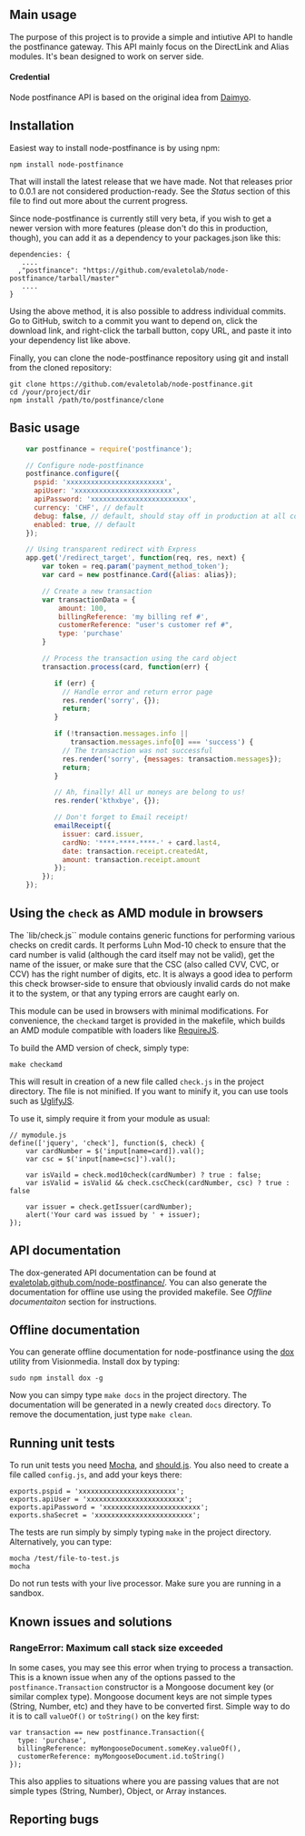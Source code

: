 ## Main usage
The purpose of this project is to provide a simple and intiutive API to handle the postfinance gateway. This API mainly focus on the DirectLink and Alias modules. It's bean designed to work on server side.

#### Credential
Node postfinance API is based on the original idea from [Daimyo](https://github.com/HerdHound/Daimyo).

## Installation

Easiest way to install node-postfinance is by using npm:

    npm install node-postfinance

That will install the latest release that we have made. Not that releases prior
to 0.0.1 are not considered production-ready. See the _Status_ section of this 
file to find out more about the current progress.

Since node-postfinance is currently still very beta, if you wish to get a newer version
with more features (please don't do this in production, though), you can add it
as a dependency to your packages.json like this:

    dependencies: {
       ....
      ,"postfinance": "https://github.com/evaletolab/node-postfinance/tarball/master"
       ....
    }

Using the above method, it is also possible to address individual commits. Go
to GitHub, switch to a commit you want to depend on, click the download link,
and right-click the tarball button, copy URL, and paste it into your dependency
list like above.

Finally, you can clone the node-postfinance repository using git and install from the
cloned repository:
    
    git clone https://github.com/evaletolab/node-postfinance.git
    cd /your/project/dir
    npm install /path/to/postfinance/clone

## Basic usage
```javascript
    var postfinance = require('postfinance');

    // Configure node-postfinance
    postfinance.configure({
      pspid: 'xxxxxxxxxxxxxxxxxxxxxxxx',
      apiUser: 'xxxxxxxxxxxxxxxxxxxxxxxx',
      apiPassword: 'xxxxxxxxxxxxxxxxxxxxxxxx',
      currency: 'CHF', // default
      debug: false, // default, should stay off in production at all costs
      enabled: true, // default
    });

    // Using transparent redirect with Express
    app.get('/redirect_target', function(req, res, next) {
        var token = req.param('payment_method_token');
        var card = new postfinance.Card({alias: alias});

        // Create a new transaction
        var transactionData = {
            amount: 100,
            billingReference: 'my billing ref #',
            customerReference: "user's customer ref #",
            type: 'purchase'
        }

        // Process the transaction using the card object
        transaction.process(card, function(err) {

           if (err) {
             // Handle error and return error page
             res.render('sorry', {});
             return;
           }

           if (!transaction.messages.info || 
               transaction.messages.info[0] === 'success') {
             // The transaction was not successful
             res.render('sorry', {messages: transaction.messages});
             return;
           }

           // Ah, finally! All ur moneys are belong to us!
           res.render('kthxbye', {});

           // Don't forget to Email receipt!
           emailReceipt({
             issuer: card.issuer,
             cardNo: '****-****-****-' + card.last4, 
             date: transaction.receipt.createdAt,
             amount: transaction.receipt.amount
           });
        });
    });
```
## Using the ``check`` as AMD module in browsers

The `lib/check.js`` module contains generic functions for performing various
checks on credit cards. It performs Luhn Mod-10 check to ensure that the card
number is valid (although the card itself may not be valid), get the name of
the issuer, or make sure that the CSC (also called CVV, CVC, or CCV) has the
right number of digits, etc. It is always a good idea to perform this check
browser-side to ensure that obviously invalid cards do not make it to the
system, or that any typing errors are caught early on.

This module can be used in browsers with minimal modifications. For
convenience, the ``checkamd`` target is provided in the makefile, which builds
an AMD module compatible with loaders like [RequireJS](http://requirejs.org/).

To build the AMD version of check, simply type:

    make checkamd

This will result in creation of a new file called ``check.js`` in the project
directory. The file is not minified. If you want to minify it, you can use
tools such as [UglifyJS](https://github.com/mishoo/UglifyJS).

To use it, simply require it from your module as usual:

    // mymodule.js
    define(['jquery', 'check'], function($, check) {
        var cardNumber = $('input[name=card]).val();
        var csc = $('input[name=csc]').val();
        
        var isVaild = check.mod10check(cardNumber) ? true : false;
        var isValid = isValid && check.cscCheck(cardNumber, csc) ? true : false
        
        var issuer = check.getIssuer(cardNumber);
        alert('Your card was issued by ' + issuer);
    });


## API documentation

The dox-generated API documentation can be found at
[evaletolab.github.com/node-postfinance/](http://evaletolab.github.com/node-postfinance/). You can
also generate the documentation for offline use using the provided makefile.
See _Offline documentaiton_ section for instructions.

## Offline documentation

You can generate offline documentation for node-postfinance using the
[dox](https://github.com/visionmedia/dox/) utility from Visionmedia. Install
dox by typing:

    sudo npm install dox -g

Now you can simpy type ``make docs`` in the project directory. The
documentation will be generated in a newly created ``docs`` directory. To
remove the documentation, just type ``make clean``.

## Running unit tests

To run unit tests you need [Mocha](https://github.com/visionmedia/mocha),
and [should.js](https://github.com/visionmedia/should.js). You also need to
create a file called `config.js`, and add your keys there:

    exports.pspid = 'xxxxxxxxxxxxxxxxxxxxxxxx';
    exports.apiUser = 'xxxxxxxxxxxxxxxxxxxxxxxx';
    exports.apiPassword = 'xxxxxxxxxxxxxxxxxxxxxxxx';
    exports.shaSecret = 'xxxxxxxxxxxxxxxxxxxxxxxx';

The tests are run simply by simply typing `make` in the project directory.
Alternatively, you can type:

    mocha /test/file-to-test.js 
    mocha

Do not run tests with your live processor. Make sure you are running in a
sandbox.

## Known issues and solutions

### RangeError: Maximum call stack size exceeded

In some cases, you may see this error when trying to process a transaction.
This is a known issue when any of the options passed to the 
``postfinance.Transaction`` constructor is a Mongoose document key (or
similar complex type). Mongoose document keys are not simple types (String,
Number, etc) and they have to be converted first. Simple way to do it is to
call ``valueOf()`` or ``toString()`` on the key first:

    var transaction == new postfinance.Transaction({
      type: 'purchase',
      billingReference: myMongooseDocument.someKey.valueOf(),
      customerReference: myMongooseDocument.id.toString()
    });

This also applies to situations where you are passing values that are not
simple types (String, Number), Object, or Array instances.

## Reporting bugs
